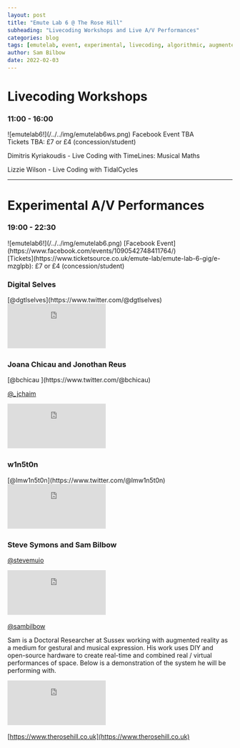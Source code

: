 ```yaml
---
layout: post
title: "Emute Lab 6 @ The Rose Hill"
subheading: "Livecoding Workshops and Live A/V Performances"
categories: blog
tags: [emutelab, event, experimental, livecoding, algorithmic, augmented reality]
author: Sam Bilbow
date: 2022-02-03
---
```


<h1>Livecoding Workshops</h1>
<h3>11:00 - 16:00</h3>
![emutelab6!](/../../img/emutelab6ws.png)
Facebook Event TBA <br> Tickets TBA: £7 or £4 (concession/student)

Dimitris Kyriakoudis - Live Coding with TimeLines: Musical Maths

Lizzie Wilson - Live Coding with TidalCycles 

---
<h1>Experimental A/V Performances</h1>
<h3>19:00 - 22:30</h3>
![emutelab6!](/../../img/emutelab6.png)
[Facebook Event](https://www.facebook.com/events/1090542748411764/) <br> [Tickets](https://www.ticketsource.co.uk/emute-lab/emute-lab-6-gig/e-mzglpb): £7 or £4 (concession/student)


<h3>Digital Selves</h3>
[@dgtlselves](https://www.twitter.com/@dgtlselves)


<iframe width="220" height="100" src="https://www.youtube.com/embed/VPeX3hzsiO0" frameborder="0" allow="accelerometer; autoplay; encrypted-media; gyroscope; picture-in-picture" allowfullscreen></iframe>

<h3>Joana Chicau and Jonothan Reus</h3>
[@bchicau ](https://www.twitter.com/@bchicau)

[@_jchaim](https://www.twitter.com/@_jchaim)


<iframe width="220" height="100" src="https://www.youtube.com/embed/zMydMePetkE" frameborder="0" allow="accelerometer; autoplay; encrypted-media; gyroscope; picture-in-picture" allowfullscreen></iframe>

<h3>w1n5t0n</h3>
[@lmw1n5t0n](https://www.twitter.com/@lmw1n5t0n)


<iframe width="220" height="100" src="https://www.youtube.com/embed/dsHnWE6_JbE" frameborder="0" allow="accelerometer; autoplay; encrypted-media; gyroscope; picture-in-picture" allowfullscreen></iframe>

<h3>Steve Symons and Sam Bilbow</h3>

[@stevemuio](https://www.twitter.com/@stevemuio)


<iframe width="220" height="100" src="https://www.youtube.com/embed/3MBnnZnGak8" frameborder="0" allow="accelerometer; autoplay; encrypted-media; gyroscope; picture-in-picture" allowfullscreen></iframe>

[@sambilbow](https://www.twitter.com/@sambilbow)

Sam is a Doctoral Researcher at Sussex working with augmented reality as a medium for gestural and musical expression. His work uses DIY and open-source hardware to create real-time and combined real / virtual performances of space. Below is a demonstration of the system he will be performing with.
<iframe width="220" height="100" src="https://www.youtube.com/embed/gY2QtK907cU?start=92" frameborder="0" allow="accelerometer; autoplay; encrypted-media; gyroscope; picture-in-picture" allowfullscreen></iframe>

[https://www.therosehill.co.uk](https://www.therosehill.co.uk)